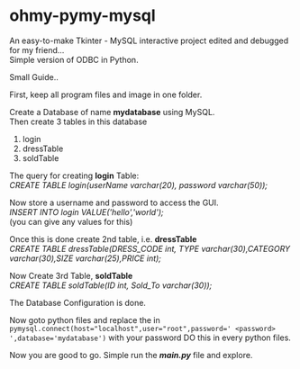 # ohmy-pymy-mysql #
An easy-to-make Tkinter - MySQL interactive project edited and debugged for my friend...\
Simple version of ODBC in Python.

Small Guide..

First, keep all program files and image in one folder.

Create a Database of name **mydatabase** using MySQL.\
Then create 3 tables in this database
1. login
2. dressTable
3. soldTable


The query for creating **login** Table:\
_CREATE TABLE login(userName varchar(20), password varchar(50));_

Now store a username and password to access the GUI.\
_INSERT INTO login VALUE('hello','world');_<br/>
(you can give any values for this)


Once this is done create 2nd table, i.e. **dressTable** \
_CREATE TABLE dressTable(DRESS_CODE int, TYPE varchar(30),CATEGORY varchar(30),SIZE varchar(25),PRICE int);_


Now Create 3rd Table, **soldTable** \
_CREATE TABLE soldTable(ID int, Sold_To varchar(30));_

The Database Configuration is done.


Now goto python files and replace the <password> in `pymysql.connect(host="localhost",user="root",password=' <password> ',database='mydatabase')` with your password
DO this in every python files.


Now you are good to go. Simple run the ___main.py___ file and explore.

